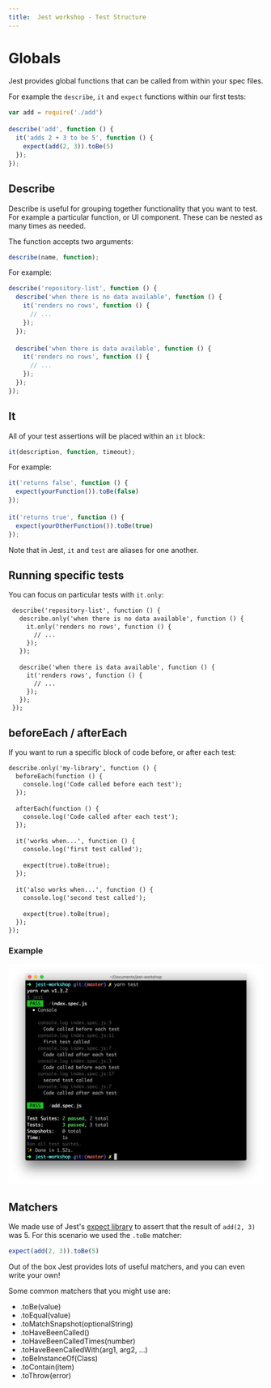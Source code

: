 ```yaml
---
title:  Jest workshop - Test Structure
---
```


# Globals

Jest provides global functions that can be called from within your spec files.

For example the `describe`, `it` and `expect` functions within our first tests:

```javascript
var add = require('./add')

describe('add', function () {
  it('adds 2 + 3 to be 5', function () {
    expect(add(2, 3)).toBe(5)
  });
});
```

## Describe

Describe is useful for grouping together functionality that you want to test. For example a
particular function, or UI component. These can be nested as many times as needed.

The function accepts two arguments:

```javascript
describe(name, function);
```

For example:

```javascript
describe('repository-list', function () {
  describe('when there is no data available', function () {
    it('renders no rows', function () {
      // ...
    });
  });

  describe('when there is data available', function () {
    it('renders no rows', function () {
      // ...
    });
  });
});
```

## It

All of your test assertions will be placed within an `it` block:

```javascript
it(description, function, timeout);
```

For example:

```javascript
it('returns false', function () {
  expect(yourFunction()).toBe(false)
});

it('returns true', function () {
  expect(yourOtherFunction()).toBe(true)
});
```

Note that in Jest, `it` and `test` are aliases for one another.

## Running specific tests

You can focus on particular tests with `it.only`:

```javascript{3}
 describe('repository-list', function () {
   describe.only('when there is no data available', function () {
     it.only('renders no rows', function () {
       // ...
     });
   });

   describe('when there is data available', function () {
     it('renders rows', function () {
       // ...
     });
   });
 });
```

## beforeEach / afterEach

If you want to run a specific block of code before, or after each test:

```javascript{2-8}
describe.only('my-library', function () {
  beforeEach(function () {
    console.log('Code called before each test');
  });

  afterEach(function () {
    console.log('Code called after each test');
  });

  it('works when...', function () {
    console.log('first test called');

    expect(true).toBe(true);
  });

  it('also works when...', function () {
    console.log('second test called');

    expect(true).toBe(true);
  });
});
```

### Example

![](./before-each.png "Picture shows a beforeEach console.log running before the test body log, followed by a subsequent afterEach log")

## Matchers

We made use of Jest's [expect library](https://facebook.github.io/jest/docs/en/expect.html) to
assert that the result of `add(2, 3)` was 5. For this scenario we used the `.toBe` matcher:

```javascript
expect(add(2, 3)).toBe(5)
```

Out of the box Jest provides lots of useful matchers, and you can even write your own!

Some common matchers that you might use are:

- .toBe(value)
- .toEqual(value)
- .toMatchSnapshot(optionalString)
- .toHaveBeenCalled()
- .toHaveBeenCalledTimes(number)
- .toHaveBeenCalledWith(arg1, arg2, ...)
- .toBeInstanceOf(Class)
- .toContain(item)
- .toThrow(error)
